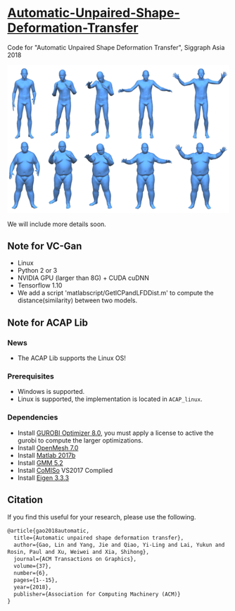 # [Automatic-Unpaired-Shape-Deformation-Transfer](http://geometrylearning.com/ausdt)
Code for "Automatic Unpaired Shape Deformation Transfer", Siggraph Asia 2018
<p align='center'>  
  <img src='imgs/teaser.jpg' width='880'/>
</p>
We will include more details soon.

## Note for VC-Gan 
- Linux
- Python 2 or 3
- NVIDIA GPU (larger than 8G) + CUDA cuDNN
- Tensorflow 1.10
- We add a script 'matlabscript/GetICPandLFDDist.m' to compute the distance(similarity) between two models.


## Note for ACAP Lib

### News

- The ACAP Lib supports the Linux OS!

### Prerequisites
- Windows is supported.
- Linux is supported, the implementation is located in ```ACAP_linux```.
### Dependencies
- Install [GUROBI Optimizer 8.0](http://www.gurobi.com/), you must apply a license to active the gurobi to compute the larger optimizations.
- Install [OpenMesh 7.0](https://www.openmesh.org/download/)
- Install [Matlab 2017b](https://www.mathworks.com/)
- Install [GMM 5.2](http://getfem.org/download.html)
- Install [CoMISo](https://graphics.rwth-aachen.de:9000/CoMISo/CoMISo) VS2017 Complied
- Install [Eigen 3.3.3](http://eigen.tuxfamily.org/index.php?title=Main_Page)


## Citation

If you find this useful for your research, please use the following.

```
@article{gao2018automatic,
  title={Automatic unpaired shape deformation transfer},
  author={Gao, Lin and Yang, Jie and Qiao, Yi-Ling and Lai, Yukun and Rosin, Paul and Xu, Weiwei and Xia, Shihong},
  journal={ACM Transactions on Graphics},
  volume={37},
  number={6},
  pages={1--15},
  year={2018},
  publisher={Association for Computing Machinery (ACM)}
}
```
